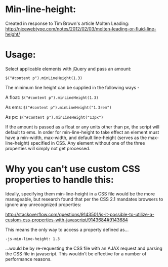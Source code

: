 # Min-line-height:

Created in response to Tim Brown's article Molten Leading:
http://nicewebtype.com/notes/2012/02/03/molten-leading-or-fluid-line-height/

# Usage:

Select applicable elements with jQuery and pass an amount:

`$("#content p").minLineHeight(1.3)`

The minimum line height can be supplied in the following ways -

A float:
`$("#content p").minLineHeight(1.3)`  

As ems:
`$("#content p").minLineHeight("1.3rem")` 

As px:
`$("#content p").minLineHeight("13px")`

If the amount is passed as a float or any units other than px, the script will default to ems. In order for min-line-height to take effect an element must have a min-width, max-width, and default line-height (serves as the max-line-height) specified in CSS. Any element without one of the three properties will simply not get processed.

# Why you can't use custom CSS properties to handle this:

Ideally, specifying them min-line-height in a CSS file would be the more manageable, but research found that per the CSS 2.1 mandates browsers to ignore any unrecognized properties:

http://stackoverflow.com/questions/9143501/is-it-possible-to-utilize-a-custom-css-properties-with-javascript/9143684#9143684

This means the only way to access a property defined as...

`-js-min-line-height: 1.3`

...would be by re-requesting the CSS file with an AJAX request and parsing the CSS file in javascript. This wouldn't be effective for a number of performance reasons.